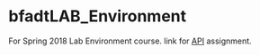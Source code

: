 # bfadtLAB_Environment
For Spring 2018 Lab Environment course.
link for [API](https://cocosy.github.io/bfadtLAB_Environment/Fall2018_API) assignment.
